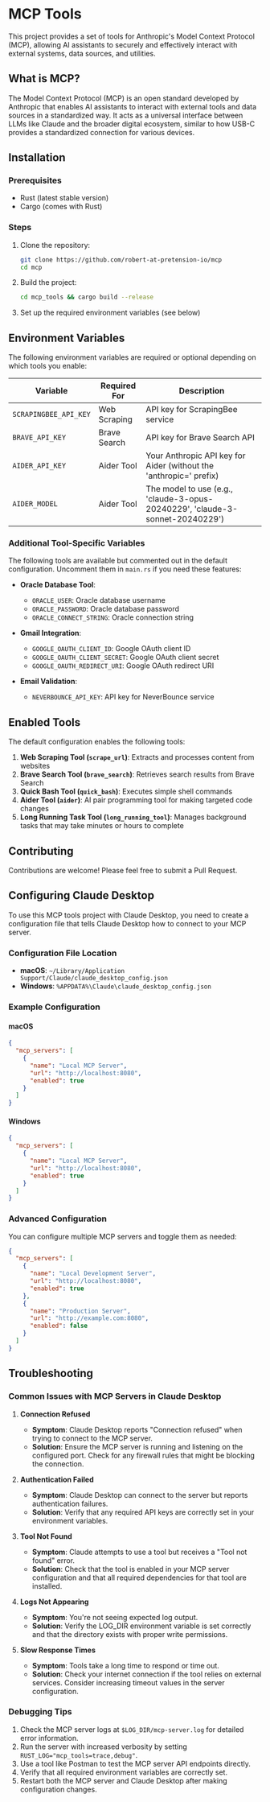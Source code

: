 # MCP Tools

This project provides a set of tools for Anthropic's Model Context Protocol (MCP), allowing AI assistants to securely and effectively interact with external systems, data sources, and utilities.

## What is MCP?

The Model Context Protocol (MCP) is an open standard developed by Anthropic that enables AI assistants to interact with external tools and data sources in a standardized way. It acts as a universal interface between LLMs like Claude and the broader digital ecosystem, similar to how USB-C provides a standardized connection for various devices.

## Installation

### Prerequisites

- Rust (latest stable version)
- Cargo (comes with Rust)

### Steps

1. Clone the repository:
   ```bash
   git clone https://github.com/robert-at-pretension-io/mcp
   cd mcp
   ```

2. Build the project:
   ```bash
   cd mcp_tools && cargo build --release
   ```

3. Set up the required environment variables (see below)


## Environment Variables

The following environment variables are required or optional depending on which tools you enable:

| Variable | Required For | Description |
|----------|-------------|-------------|
| `SCRAPINGBEE_API_KEY` | Web Scraping | API key for ScrapingBee service |
| `BRAVE_API_KEY` | Brave Search | API key for Brave Search API |
| `AIDER_API_KEY` | Aider Tool | Your Anthropic API key for Aider (without the 'anthropic=' prefix) |
| `AIDER_MODEL` | Aider Tool | The model to use (e.g., 'claude-3-opus-20240229', 'claude-3-sonnet-20240229') |

### Additional Tool-Specific Variables

The following tools are available but commented out in the default configuration. Uncomment them in `main.rs` if you need these features:

- **Oracle Database Tool**:
  - `ORACLE_USER`: Oracle database username
  - `ORACLE_PASSWORD`: Oracle database password
  - `ORACLE_CONNECT_STRING`: Oracle connection string

- **Gmail Integration**:
  - `GOOGLE_OAUTH_CLIENT_ID`: Google OAuth client ID
  - `GOOGLE_OAUTH_CLIENT_SECRET`: Google OAuth client secret
  - `GOOGLE_OAUTH_REDIRECT_URI`: Google OAuth redirect URI

- **Email Validation**:
  - `NEVERBOUNCE_API_KEY`: API key for NeverBounce service

## Enabled Tools

The default configuration enables the following tools:

1. **Web Scraping Tool (`scrape_url`)**: Extracts and processes content from websites
2. **Brave Search Tool (`brave_search`)**: Retrieves search results from Brave Search
3. **Quick Bash Tool (`quick_bash`)**: Executes simple shell commands
4. **Aider Tool (`aider`)**: AI pair programming tool for making targeted code changes
5. **Long Running Task Tool (`long_running_tool`)**: Manages background tasks that may take minutes or hours to complete

## Contributing

Contributions are welcome! Please feel free to submit a Pull Request.

## Configuring Claude Desktop

To use this MCP tools project with Claude Desktop, you need to create a configuration file that tells Claude Desktop how to connect to your MCP server.

### Configuration File Location

- **macOS**: `~/Library/Application Support/Claude/claude_desktop_config.json`
- **Windows**: `%APPDATA%\Claude\claude_desktop_config.json`

### Example Configuration

#### macOS

```json
{
  "mcp_servers": [
    {
      "name": "Local MCP Server",
      "url": "http://localhost:8080",
      "enabled": true
    }
  ]
}
```

#### Windows

```json
{
  "mcp_servers": [
    {
      "name": "Local MCP Server",
      "url": "http://localhost:8080",
      "enabled": true
    }
  ]
}
```

### Advanced Configuration

You can configure multiple MCP servers and toggle them as needed:

```json
{
  "mcp_servers": [
    {
      "name": "Local Development Server",
      "url": "http://localhost:8080",
      "enabled": true
    },
    {
      "name": "Production Server",
      "url": "http://example.com:8080",
      "enabled": false
    }
  ]
}
```

## Troubleshooting

### Common Issues with MCP Servers in Claude Desktop

1. **Connection Refused**
   - **Symptom**: Claude Desktop reports "Connection refused" when trying to connect to the MCP server.
   - **Solution**: Ensure the MCP server is running and listening on the configured port. Check for any firewall rules that might be blocking the connection.

2. **Authentication Failed**
   - **Symptom**: Claude Desktop can connect to the server but reports authentication failures.
   - **Solution**: Verify that any required API keys are correctly set in your environment variables.

3. **Tool Not Found**
   - **Symptom**: Claude attempts to use a tool but receives a "Tool not found" error.
   - **Solution**: Check that the tool is enabled in your MCP server configuration and that all required dependencies for that tool are installed.

4. **Logs Not Appearing**
   - **Symptom**: You're not seeing expected log output.
   - **Solution**: Verify the LOG_DIR environment variable is set correctly and that the directory exists with proper write permissions.

5. **Slow Response Times**
   - **Symptom**: Tools take a long time to respond or time out.
   - **Solution**: Check your internet connection if the tool relies on external services. Consider increasing timeout values in the server configuration.

### Debugging Tips

1. Check the MCP server logs at `$LOG_DIR/mcp-server.log` for detailed error information.
2. Run the server with increased verbosity by setting `RUST_LOG="mcp_tools=trace,debug"`.
3. Use a tool like Postman to test the MCP server API endpoints directly.
4. Verify that all required environment variables are correctly set.
5. Restart both the MCP server and Claude Desktop after making configuration changes.
